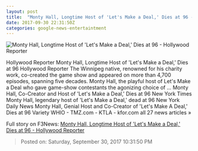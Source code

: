 ```yaml
---
layout: post
title:  "Monty Hall, Longtime Host of 'Let's Make a Deal,' Dies at 96 - Hollywood Reporter"
date: 2017-09-30 22:31:50Z
categories: google-news-entertaintment
---
```


![Monty Hall, Longtime Host of 'Let's Make a Deal,' Dies at 96 - Hollywood Reporter](http://cdn3.thr.com/sites/default/files/2016/08/monty_hall_lets_make_a_deal.jpg)

Hollywood Reporter Monty Hall, Longtime Host of 'Let's Make a Deal,' Dies at 96 Hollywood Reporter The Winnipeg native, renowned for his charity work, co-created the game show and appeared on more than 4,700 episodes, spanning five decades. Monty Hall, the playful host of Let's Make a Deal who gave game-show contestants the agonizing choice of ... Monty Hall, Co-Creator and Host of 'Let's Make a Deal,' Dies at 96 New York Times Monty Hall, legendary host of 'Let's Make a Deal,' dead at 96 New York Daily News Monty Hall, Genial Host and Co-Creator of 'Let's Make A Deal,' Dies at 96 Variety WHIO - TMZ.com - KTLA - kfor.com all 27 news articles »


Full story on F3News: [Monty Hall, Longtime Host of 'Let's Make a Deal,' Dies at 96 - Hollywood Reporter](http://www.f3nws.com/n/pRndXE)

> Posted on: Saturday, September 30, 2017 10:31:50 PM
